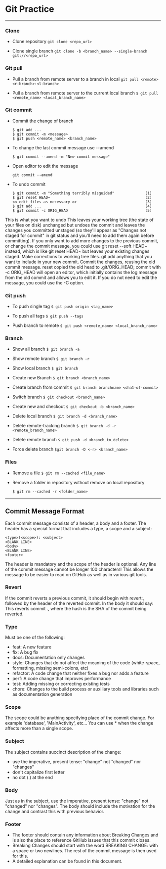# Git Practice
<hr/>

### Clone
- Clone repository  `git clone <repo_url>`

- Clone single branch  `git clone -b <branch_name> --single-branch git://<repo_url>`

### Git pull

- Pull a branch from remote server to a branch in local  `git pull <remote> <r-branch>:<l-branch>`

- Pull a branch from remote server to the current local branch  `$ git pull <remote_name> <local_branch_name>`

### Git commit

- Commit the change of branch
    ```
    $ git add ...
    $ git commit -m <message>
    $ git push <remote_name> <branch_name>
    ```

- To change the last commit message use --amend

    `$ git commit --amend -m "New commit message"`

- Open editor to edit the message

    `git commit --amend`

- To undo commit

    ```
    $ git commit -m "Something terribly misguided"              (1)
    $ git reset HEAD~                                           (2)
    << edit files as necessary >>                               (3)
    $ git add ...                                               (4)
    $ git commit -c ORIG_HEAD                                   (5)
    ```
This is what you want to undo
This leaves your working tree (the state of your files on disk) unchanged but undoes the commit and leaves the changes you committed unstaged (so they'll appear as "Changes not staged for commit" in git status and you'll need to add them again before committing). If you only want to add more changes to the previous commit, or change the commit message, you could use git reset --soft HEAD~ instead, which is like git reset HEAD~ but leaves your existing changes staged.
Make corrections to working tree files.
git add anything that you want to include in your new commit.
Commit the changes, reusing the old commit message. reset copied the old head to .git/ORIG_HEAD; commit with -c ORIG_HEAD will open an editor, which initially contains the log message from the old commit and allows you to edit it. If you do not need to edit the message, you could use the -C option.

### Git push

- To push single tag  `$ git push origin <tag_name>`

- To push all tags  `$ git push --tags`

- Push branch to remote  `$ git push <remote_name> <local_branch_name>`

### Branch

- Show all branch `$ git branch -a`

- Show remote branch `$ git branch -r`

- Show local branch `$ git branch`

- Create new Branch `$ git branch <branch_name>`

- Create branch from commit  `$ git branch branchname <sha1-of-commit>`

- Switch branch  `$ git checkout <branch_name>`

- Create new and checkout  `$ git checkout -b <branch_name>`

- Delete local branch `$ git branch -d <branch_name>`

- Delete remote-tracking branch `$ git branch -d -r <remote_branch_name>`

- Delete remote branch `$ git push -d <branch_to_delete>`

- Force delete branch `$git branch -D <-r> <branch_name>`

### Files
- Remove a file  `$ git rm --cached <file_name>`

- Remove a folder in repository without remove on local repository

    `$ git rm --cached -r <folder_name>`

<hr/>

## Commit Message Format

Each commit message consists of a header, a body and a footer. The header has a special format that includes a type, a scope and a subject:

    <type>(<scope>): <subject>
    <BLANK LINE>
    <body>
    <BLANK LINE>
    <footer>

The header is mandatory and the scope of the header is optional. Any line of the commit message cannot be longer 100 characters! This allows the message to be easier to read on GitHub as well as in various git tools.

### Revert

If the commit reverts a previous commit, it should begin with revert:, followed by the header of the reverted commit. In the body it should say: This reverts commit <hash>., where the hash is the SHA of the commit being reverted.

### Type

Must be one of the following:

  - feat: A new feature
  - fix: A bug fix
  - docs: Documentation only changes
  - style: Changes that do not affect the meaning of the code (white-space, formatting, missing semi-colons, etc)
  - refactor: A code change that neither fixes a bug nor adds a feature
  - perf: A code change that improves performance
  - test: Adding missing or correcting existing tests
  - chore: Changes to the build process or auxiliary tools and libraries such as documentation generation
    
### Scope

The scope could be anything specifying place of the commit change. For example 'database', 'MainActivity', etc... You can use * when the change affects more than a single scope.

### Subject

The subject contains succinct description of the change: 
  - use the imperative, present tense: "change" not "changed" nor "changes"
  - don't capitalize first letter
  - no dot (.) at the end
    
### Body

Just as in the subject, use the imperative, present tense: "change" not "changed" nor "changes". The body should include the motivation for the change and contrast this with previous behavior.

### Footer

  - The footer should contain any information about Breaking Changes and is also the place to reference GitHub issues that this commit closes.
  - Breaking Changes should start with the word BREAKING CHANGE: with a space or two newlines. The rest of the commit message is then used for this.
  - A detailed explanation can be found in this document.

